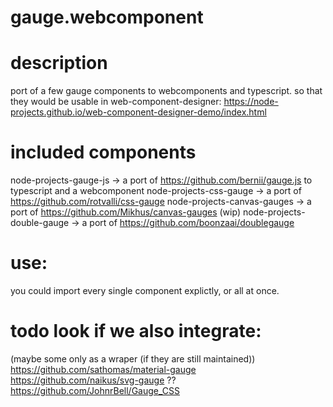 # gauge.webcomponent

# description
port of a few gauge components to webcomponents and typescript.
so that they would be usable in web-component-designer: https://node-projects.github.io/web-component-designer-demo/index.html

# included components

node-projects-gauge-js -> a port of https://github.com/bernii/gauge.js to typescript and a webcomponent
node-projects-css-gauge -> a port of https://github.com/rotvalli/css-gauge
node-projects-canvas-gauges -> a port of https://github.com/Mikhus/canvas-gauges (wip)
node-projects-double-gauge  -> a port of https://github.com/boonzaai/doublegauge

# use:

you could import every single component explictly, or all at once.

# todo look if we also integrate:
(maybe some only as a wraper (if they are still maintained))
https://github.com/sathomas/material-gauge
https://github.com/naikus/svg-gauge ??
https://github.com/JohnrBell/Gauge_CSS